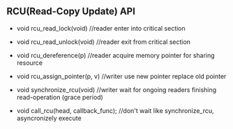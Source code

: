 ## RCU(Read-Copy Update) API
 - void rcu_read_lock(void)   //reader enter into critical section
 - void rcu_read_unlock(void) //reader exit from critical section
 
 - void rcu_dereference(p)  //reader acquire memory pointer for sharing resource
 - void rcu_assign_pointer(p, v)  //writer use new pointer replace old pointer
 
 - void synchronize_rcu(void)  //writer wait for ongoing readers finishing read-operation (grace period)
 - void call_rcu(head, callback_func);  //don't wait like synchronize_rcu, asyncronizely execute
